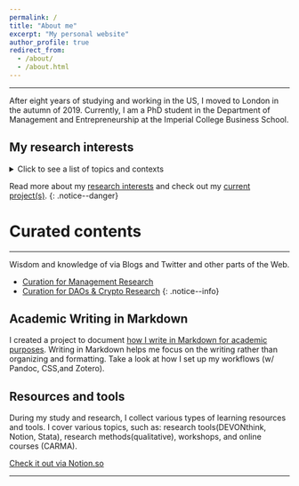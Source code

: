 ```yaml
---
permalink: /
title: "About me"
excerpt: "My personal website"
author_profile: true
redirect_from:
  - /about/
  - /about.html
---
```


-----
After eight years of studying and working in the US, I moved to London in the autumn of 2019. Currently, I am a PhD student in the Department of Management and Entrepreneurship at the Imperial College Business School.

My research interests
-----
<details>
  <summary>Click to see a list of topics and contexts</summary>
  
- Blockchain technology, business model innovation, ecosystems, complexity theory
- Communities, open source, decentralization, collective action, social movements
- Innovation and creativity in culinary arts, categories
- Organizational stigma, nexus of commercial logic and political logic
</details>

Read more about my [research interests](/posts/2019/12/so-what-are-you-studying/) and check out my [current project(s)](/portfolio/).
{: .notice--danger}

# Curated contents
-----
Wisdom and knowledge of via Blogs and Twitter and other parts of the Web.

* [Curation for Management Research](http://linxule.com/curation-mgmt/)
* [Curation for DAOs & Crypto Research](http://linxule.com/curation-dao/)
{: .notice--info}

Academic Writing in Markdown
-----
I created a project to document [how I write in Markdown for academic purposes](https://linxule.com/portfolio/portfolio-2/). Writing in Markdown helps me focus on the writing rather than organizing and formatting. Take a look at how I set up my workflows (w/ Pandoc, CSS,and Zotero).

Resources and tools
-----
During my study and research, I collect various types of learning resources and tools. I cover various topics, such as: research tools(DEVONthink, Notion, Stata), research methods(qualitative), workshops, and online courses (CARMA).

<a href="https://www.notion.so/linxule/Learning-Resources-and-tools-7ada6088f41745a8989ff86259884c7c" class="btn btn--primary" target="_blank">Check it out via Notion.so</a>

------
